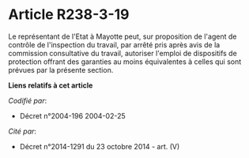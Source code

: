 # Article R238-3-19

Le représentant de l'Etat à Mayotte peut, sur proposition de l'agent de contrôle de l'inspection du travail, par arrêté pris
après avis de la commission consultative du travail, autoriser l'emploi de dispositifs de protection offrant des garanties au
moins équivalentes à celles qui sont prévues par la présente section.

**Liens relatifs à cet article**

_Codifié par_:

  - Décret n°2004-196 2004-02-25

_Cité par_:

  - Décret n°2014-1291 du 23 octobre 2014 - art. (V)
